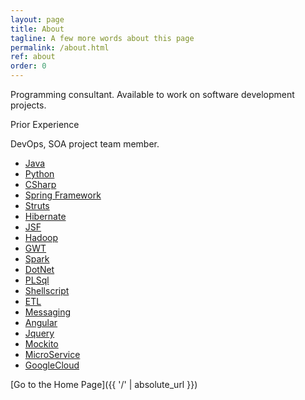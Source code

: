 ```yaml
---
layout: page
title: About
tagline: A few more words about this page
permalink: /about.html
ref: about
order: 0
---
```


Programming consultant. Available to work on software development projects.

Prior Experience

DevOps, SOA project team member.


<div id="links">
<ul>
  <li><a href="http://www.java.com/">Java</a></li>
  <li><a href="http://www.python.org/">Python</a></li>
  <li><a href="http://Oracle">CSharp</a></li>
  <li><a href="http://spring.io/">Spring Framework</a></li>
  <li><a href="http://struts/">Struts</a></li>
  <li><a href="http://Hibernate">Hibernate</a></li>
  <li><a href="http://JSF">JSF</a></li>
  <li><a href="http://Hadoop">Hadoop</a></li>
  <li><a href="http://GWT">GWT</a></li>
  <li><a href="http://spark">Spark</a></li>
  <li><a href="http://dotnet">DotNet</a></li>
  <li><a href="http://Oracle">PLSql</a></li>
  <li><a href="http://linux">Shellscript</a></li>
  <li><a href="http://pde">ETL</a></li>
  <li><a href="http://soalce">Messaging</a></li>
  <li><a href="http://www.angular.io/">Angular</a></li>
  <li><a href="http://www.jquery/">Jquery</a></li>
  <li><a href="http://www.mockito/">Mockito</a></li>
  <li><a href="http://www.microservice/">MicroService</a></li>
  <li><a href="http://www.gdk/">GoogleCloud</a></li>

</ul>
</div>



[Go to the Home Page]({{ '/' | absolute_url }})
